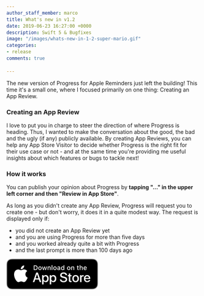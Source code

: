 ```yaml
---
author_staff_member: marco
title: What's new in v1.2
date: 2019-06-23 16:27:00 +0000
description: Swift 5 & Bugfixes
image: "/images/whats-new-in-1-2-super-mario.gif"
categories:
- release
comments: true

---
```

The new version of Progress for Apple Reminders just left the building! This time it's a small one, where I focused primarily on one thing: Creating an App Review.

### Creating an App Review

I love to put you in charge to steer the direction of where Progress is heading. Thus, I wanted to make the conversation about the good, the bad and the ugly (if any) publicly available. By creating App Reviews, you can help any App Store Visitor to decide whether Progress is the right fit for their use case or not - and at the same time you're providing me useful insights about which features or bugs to tackle next!

### How it works

You can publish your opinion about Progress by **tapping "..." in the upper left corner and then "Review in App Store"**.

As long as you didn't create any App Review, Progress will request you to create one - but don't worry, it does it in a quite modest way. The request is displayed only if:

* you did not create an App Review yet
* and you are using Progress for more than five days
* and you worked already quite a bit with Progress
* and the last prompt is more than 100 days ago

<p>
<a href="https://itunes.apple.com/us/app/progress-for-apple-reminders/id1450818073?mt=8&ign-mpt=uo%3D2" target="_blank" class="appstore">
<img src="/images/App_Store_Badge.svg" alt="Download on the App Store" />
</a>
</p>